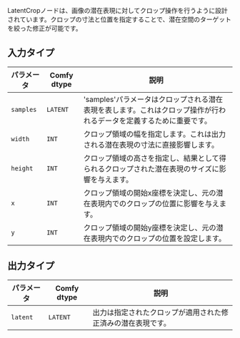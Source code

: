 
LatentCropノードは、画像の潜在表現に対してクロップ操作を行うように設計されています。クロップの寸法と位置を指定することで、潜在空間のターゲットを絞った修正が可能です。

## 入力タイプ

| パラメータ | Comfy dtype | 説明 |
|-----------|-------------|-------------|
| `samples` | `LATENT`    | 'samples'パラメータはクロップされる潜在表現を表します。これはクロップ操作が行われるデータを定義するために重要です。 |
| `width`   | `INT`       | クロップ領域の幅を指定します。これは出力される潜在表現の寸法に直接影響します。 |
| `height`  | `INT`       | クロップ領域の高さを指定し、結果として得られるクロップされた潜在表現のサイズに影響を与えます。 |
| `x`       | `INT`       | クロップ領域の開始x座標を決定し、元の潜在表現内でのクロップの位置に影響を与えます。 |
| `y`       | `INT`       | クロップ領域の開始y座標を決定し、元の潜在表現内でのクロップの位置を設定します。 |

## 出力タイプ

| パラメータ | Comfy dtype | 説明 |
|-----------|-------------|-------------|
| `latent`  | `LATENT`    | 出力は指定されたクロップが適用された修正済みの潜在表現です。 |
